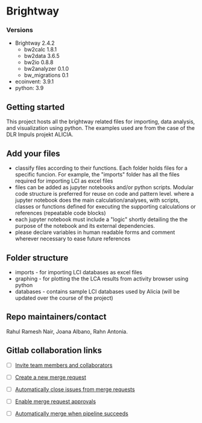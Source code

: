 # Brightway

### Versions

- Brightway 2.4.2
  - bw2calc 1.8.1
  - bw2data 3.6.5
  - bw2io 0.8.8
  - bw2analyzer 0.1.0
  - bw_migrations 0.1
- ecoinvent: 3.9.1
- python: 3.9

## Getting started

This project hosts all the brightway related files for importing, data analysis, and visualization using
python. The examples used are from the case of the DLR Impuls projekt ALICIA.

## Add your files

- classify files according to their functions. Each folder holds files for a specific funcion. For example, the "imports" folder has all the files required for importing
LCI as excel files
- files can be added as jupyter notebooks and/or python scripts. Modular code structure is preferred for reuse on code and pattern
level. where a jupyter notebook does the main calculation/analyses, with scripts, classes or functions defined for executing the supporting
calculations or references (repeatable code blocks)
- each jupyter notebook must include a "logic" shortly detailing the the purpose of the notebook and its external dependencies.
- please declare variables in human readable forms and comment wherever necessary to ease future references



## Folder structure

- imports - for importing LCI databases as excel files
- graphing - for plotting the the LCA results from activity browser using python
- databases - contains sample LCI databases used by Alicia (will be updated over the course of the project)

## Repo maintainers/contact
Rahul Ramesh Nair, Joana Albano, Rahn Antonia.
## Gitlab collaboration links

- [ ] [Invite team members and collaborators](https://docs.gitlab.com/ee/user/project/members/)
- [ ] [Create a new merge request](https://docs.gitlab.com/ee/user/project/merge_requests/creating_merge_requests.html)
- [ ] [Automatically close issues from merge requests](https://docs.gitlab.com/ee/user/project/issues/managing_issues.html#closing-issues-automatically)
- [ ] [Enable merge request approvals](https://docs.gitlab.com/ee/user/project/merge_requests/approvals/)
- [ ] [Automatically merge when pipeline succeeds](https://docs.gitlab.com/ee/user/project/merge_requests/merge_when_pipeline_succeeds.html)






















